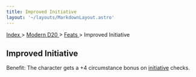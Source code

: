 ```yaml
---
title: Improved Initiative
layout: '~/layouts/MarkdownLayout.astro'
---
```


[ Index ](/) > [ Modern D20 ](/modern.d20.srd) > [ Feats ](/modern.d20.srd/feats) > Improved Initiative

##  Improved Initiative

Benefit: The character gets a +4 circumstance bonus on [ initiative](/modern.d20.srd/combat/initiative) checks.

